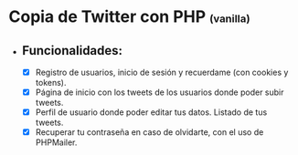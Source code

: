 # Copia de Twitter con PHP <span style="font-size: 18px;">(vanilla)</span>

- ## Funcionalidades:
    - [x] Registro de usuarios, inicio de sesión y recuerdame (con cookies y tokens).
    - [x] Página de inicio con los tweets de los usuarios donde poder subir tweets.
    - [x] Perfil de usuario donde poder editar tus datos. Listado de tus tweets.
    - [x] Recuperar tu contraseña en caso de olvidarte, con el uso de PHPMailer.
